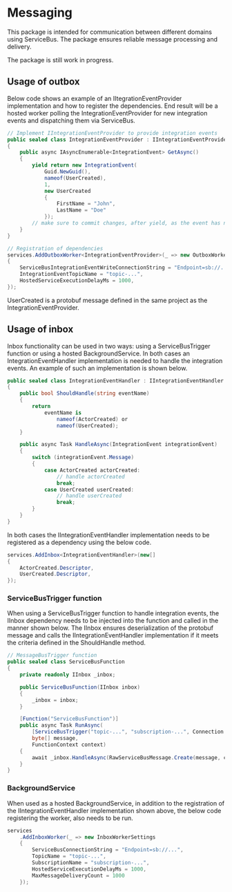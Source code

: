 # Messaging

This package is intended for communication between different domains using ServiceBus.
The package ensures reliable message processing and delivery.

The package is still work in progress.

## Usage of outbox

Below code shows an example of an IItegrationEventProvider implementation and how to register the dependencies.
End result will be a hosted worker polling the IntegrationEventProvider for new integration events and dispatching them
via ServiceBus.

```csharp
// Implement IIntegrationEventProvider to provide integration events
public sealed class IntegrationEventProvider : IIntegrationEventProvider
{
    public async IAsyncEnumerable<IntegrationEvent> GetAsync()
    {
        yield return new IntegrationEvent(
            Guid.NewGuid(),
            nameof(UserCreated),
            1,
            new UserCreated
            {
                FirstName = "John",
                LastName = "Doe"
            });
        // make sure to commit changes, after yield, as the event has now been dispatched
    }
}

// Registration of dependencies
services.AddOutboxWorker<IntegrationEventProvider>(_ => new OutboxWorkerSettings
{
    ServiceBusIntegrationEventWriteConnectionString = "Endpoint=sb://...",
    IntegrationEventTopicName = "topic-...",
    HostedServiceExecutionDelayMs = 1000,
});
```

UserCreated is a protobuf message defined in the same project as the IntegrationEventProvider.

## Usage of inbox

Inbox functionality can be used in two ways: using a ServiceBusTrigger function or using a hosted BackgroundService.
In both cases an IntegrationEventHandler implementation is needed to handle the integration events. An example of such
an implementation is shown below.

```csharp
public sealed class IntegrationEventHandler : IIntegrationEventHandler
{
    public bool ShouldHandle(string eventName)
    {
        return 
            eventName is
                nameof(ActorCreated) or
                nameof(UserCreated);
    }

    public async Task HandleAsync(IntegrationEvent integrationEvent)
    {
        switch (integrationEvent.Message)
        {
            case ActorCreated actorCreated:
                // handle actorCreated
                break;
            case UserCreated userCreated:
                // handle userCreated
                break;
        }
    }
}
```

In both cases the IIntegrationEventHandler implementation needs to be registered as a dependency using the below code.

```csharp
services.AddInbox<IntegrationEventHandler>(new[]
{
    ActorCreated.Descriptor,
    UserCreated.Descriptor,
});
```

### ServiceBusTrigger function

When using a ServiceBusTrigger function to handle integration events, the IInbox dependency needs to be injected into the function and called in the manner shown below.
The IInbox ensures deserialization of the protobuf message and calls the IIntegrationEventHandler implementation if it meets the criteria defined in the ShouldHandle method.

```csharp
// MessageBusTrigger function
public sealed class ServiceBusFunction
{
    private readonly IInbox _inbox;

    public ServiceBusFunction(IInbox inbox)
    {
        _inbox = inbox;
    }

    [Function("ServiceBusFunction")]
    public async Task RunAsync(
        [ServiceBusTrigger("topic-...", "subscription-...", Connection = "ConnectionString")]
        byte[] message,
        FunctionContext context)
    {
        await _inbox.HandleAsync(RawServiceBusMessage.Create(message, context.BindingContext.BindingData!));
    }
}
```

### BackgroundService

When used as a hosted BackgroundService, in addition to the registration of the IIntegrationEventHandler implementation shown above, the below code registering the worker, also needs to be run.

```csharp
services
    .AddInboxWorker(_ => new InboxWorkerSettings
    {
        ServiceBusConnectionString = "Endpoint=sb://...",
        TopicName = "topic-...",
        SubscriptionName = "subscription-...",
        HostedServiceExecutionDelayMs = 1000,
        MaxMessageDeliveryCount = 1000
    });

```
